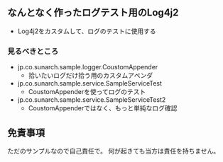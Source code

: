## なんとなく作ったログテスト用のLog4j2
- Log4j2をカスタムして、ログのテストに使用する

### 見るべきところ
- jp.co.sunarch.sample.logger.CoustomAppender
    - 拾いたいログだけ拾う用のカスタムアペンダ
- jp.co.sunarch.sample.service.SampleServiceTest
    - CoustomAppenderを使ってログのテスト
- jp.co.sunarch.sample.service.SampleServiceTest2
    - CoustomAppenderではなく、もっと単純なログ確認

## 免責事項
ただのサンプルなので自己責任で。
何が起きても当方は責任を持ちません。
